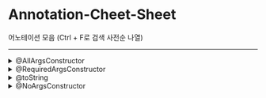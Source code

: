 # Annotation-Cheet-Sheet
어노테이션 모음 (Ctrl + F로 검색 사전순 나열)

* * *


<details>
<summary>@AllArgsConstructor</summary>

- 사용되는 모든 필드 값을 파라미터로 받는 생성자를 만듭니다.

```Java
public class User {
    
    private String id;
    
    private String name;
    
    @NonNull
    private String pw;
    
    private final int age;
}
```
```Java
User user = new User("fourThree", "유저", "passW0rd", 15); // @AllArgsConstructor
```
  
</details>


<details>
<summary>@RequiredArgsConstructor</summary>

- final 키워드가 붙은 변수나 @NonNull인 필드 값만 파라미터로 받는 생성자를 만듭니다.

```Java
public class User {
    
    private String id;
    
    private String name;
    
    @NonNull
    private String pw;
    
    private final int age;
}
```
```Java
User user = new User("passW0rd", 15); // @RequiredArgsConstructor
```

---

```Java
public class UserController {
    private final UserService userService;

    public UserController(UserService userService) {
        this.userService = userService;
    }
    
}
// 위 아래의 코드는 같은 의미를 내포합니다.
@RequiredArgsConstructor
public class UserController {

    private final UserService userService;
    
}
```




</details>

<details>
<summary>@toString</summary>

- 객체 상태에 대한 관련 정보를 문자열로 출력하여 볼 수 있게 해주는 어노테이션 입니다.

```Java
public class Person {
    private String name;
    private int age;

    // Constructor and other methods omitted for brevity

    @Override
    public String toString() {
        return "Person [name=" + name + ", age=" + age + "]";
    }
}
```
    
다음과 같이 toString 메소드를 override 하여 현재 객체에 대한 상태를 보여줄 수 있지만

@toString 어노테이션을 사용하면 자동으로 override 되어 사용할 수 있습니다.


</details>












<details>
<summary>@NoArgsConstructor</summary>

- 파라미터가 없는 기본 생성자를 만듭니다.

```Java
public class User {
    
    private String id;
    
    private String name;
    
    @NonNull
    private String pw;
    
    private final int age;
}
```
```Java
User user = new User(); // @NoArgsConstructor
```

</details>
